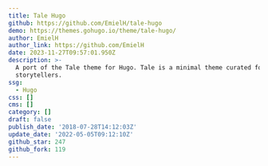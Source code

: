 ```yaml
---
title: Tale Hugo
github: https://github.com/EmielH/tale-hugo
demo: https://themes.gohugo.io/theme/tale-hugo/
author: EmielH
author_link: https://github.com/EmielH
date: 2023-11-27T09:57:01.950Z
description: >-
  A port of the Tale theme for Hugo. Tale is a minimal theme curated for
  storytellers.
ssg:
  - Hugo
css: []
cms: []
category: []
draft: false
publish_date: '2018-07-28T14:12:03Z'
update_date: '2022-05-05T09:12:10Z'
github_star: 247
github_fork: 119
---
```

